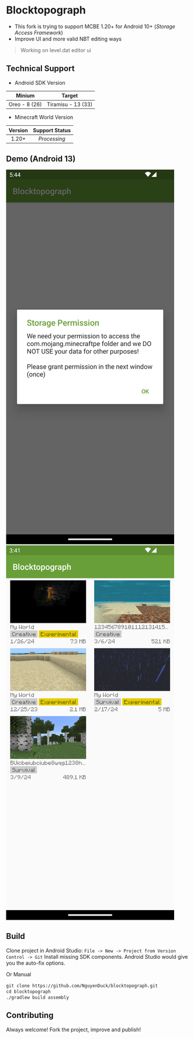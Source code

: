 # Blocktopograph

- This fork is trying to support MCBE 1.20+ for Android 10+ (*Storage Access Framework*)
- Improve UI and more valid NBT editing ways

> Working on level.dat editor ui

## Technical Support

* Android SDK Version

|    Minium     |       Target       |
|:-------------:|:------------------:|
| Oreo - 8 (26) | Tiramisu - 13 (33) |

* Minecraft World Version

| Version | Support Status |
|:-------:|:--------------:|
|  1.20+  |  *Processing*  |

## Demo (Android 13)

![Storage Request Permission](./assets/Screenshot_20240309_174508.png)
![Main](./assets/Screenshot_20240309_154205.png)

## Build

Clone project in Android Studio: `File -> New -> Project from Version Control -> Git`
Install missing SDK components. Android Studio would give you the auto-fix options.

Or Manual

```shell
git clone https://github.com/NguyenDuck/blocktopograph.git
cd blocktopograph
./gradlew build assembly
```

## Contributing

Always welcome! Fork the project, improve and publish!
